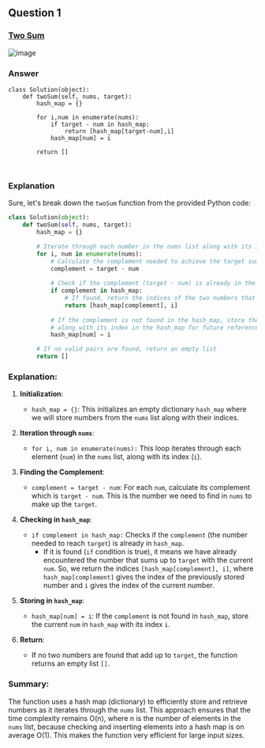 
## Question 1
### [Two Sum](https://leetcode.com/problems/two-sum/)
![image](https://github.com/Balekundribhakti/leetcode-python-easy/assets/166371317/a63e84ea-46b2-4e30-b038-eef7936aee66)
### Answer
```
class Solution(object):
    def twoSum(self, nums, target):
        hash_map = {}

        for i,num in enumerate(nums):
            if target - num in hash_map:
                return [hash_map[target-num],i]
            hash_map[num] = i

        return []
    
        
```
### Explanation
Sure, let's break down the `twoSum` function from the provided Python code:

```python
class Solution(object):
    def twoSum(self, nums, target):
        hash_map = {}

        # Iterate through each number in the nums list along with its index
        for i, num in enumerate(nums):
            # Calculate the complement needed to achieve the target sum
            complement = target - num
            
            # Check if the complement (target - num) is already in the hash_map
            if complement in hash_map:
                # If found, return the indices of the two numbers that add up to the target
                return [hash_map[complement], i]
            
            # If the complement is not found in the hash_map, store the current number
            # along with its index in the hash_map for future reference
            hash_map[num] = i

        # If no valid pairs are found, return an empty list
        return []
```

### Explanation:

1. **Initialization**:
   - `hash_map = {}`: This initializes an empty dictionary `hash_map` where we will store numbers from the `nums` list along with their indices.

2. **Iteration through `nums`**:
   - `for i, num in enumerate(nums):` This loop iterates through each element (`num`) in the `nums` list, along with its index (`i`).

3. **Finding the Complement**:
   - `complement = target - num`: For each `num`, calculate its complement which is `target - num`. This is the number we need to find in `nums` to make up the `target`.

4. **Checking in `hash_map`**:
   - `if complement in hash_map:` Checks if the `complement` (the number needed to reach `target`) is already in `hash_map`.
     - If it is found (`if` condition is true), it means we have already encountered the number that sums up to `target` with the current `num`. So, we return the indices `[hash_map[complement], i]`, where `hash_map[complement]` gives the index of the previously stored number and `i` gives the index of the current number.

5. **Storing in `hash_map`**:
   - `hash_map[num] = i`: If the `complement` is not found in `hash_map`, store the current `num` in `hash_map` with its index `i`.

6. **Return**:
   - If no two numbers are found that add up to `target`, the function returns an empty list `[]`.

### Summary:
The function uses a hash map (dictionary) to efficiently store and retrieve numbers as it iterates through the `nums` list. This approach ensures that the time complexity remains O(n), where n is the number of elements in the `nums` list, because checking and inserting elements into a hash map is on average O(1). This makes the function very efficient for large input sizes.
